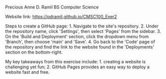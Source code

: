 Precious Anne D. Ramil
BS Computer Science

Website link: https://pdramil.github.io/CMSC100_Exer2

Steps to create a GitHub page:
    1. Navigate to the site's repository.
    2. Under the repository name, click 'Settings', then select 'Pages' from the sidebar.
    3. On the 'Build and Deployment' section, click the dropdown menu from 'Branch', then choose 'main' and 'Save'.
    4. Go back to the 'Code' page of the repository and find the link to the website found in the 'Deployments' section on the bottom-right.

My key takeaways from this exercise include:
    1. creating a website is challenging yet fun;
    2. GitHub Pages provides an easy way to deploy a website fast and free.
